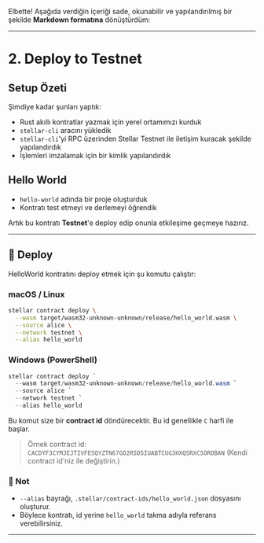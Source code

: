 Elbette! Aşağıda verdiğin içeriği sade, okunabilir ve yapılandırılmış bir şekilde **Markdown formatına** dönüştürdüm:

---

# 2. Deploy to Testnet

## Setup Özeti

Şimdiye kadar şunları yaptık:

* Rust akıllı kontratlar yazmak için yerel ortamımızı kurduk
* `stellar-cli` aracını yükledik
* `stellar-cli`'yi RPC üzerinden Stellar Testnet ile iletişim kuracak şekilde yapılandırdık
* İşlemleri imzalamak için bir kimlik yapılandırdık

## Hello World

* `hello-world` adında bir proje oluşturduk
* Kontratı test etmeyi ve derlemeyi öğrendik

Artık bu kontratı **Testnet**'e deploy edip onunla etkileşime geçmeye hazırız.

---

## 🚀 Deploy

HelloWorld kontratını deploy etmek için şu komutu çalıştır:

### macOS / Linux

```bash
stellar contract deploy \
  --wasm target/wasm32-unknown-unknown/release/hello_world.wasm \
  --source alice \
  --network testnet \
  --alias hello_world
```

### Windows (PowerShell)

```powershell
stellar contract deploy `
  --wasm target/wasm32-unknown-unknown/release/hello_world.wasm `
  --source alice `
  --network testnet `
  --alias hello_world
```

Bu komut size bir **contract id** döndürecektir. Bu id genellikle `C` harfi ile başlar.

> Örnek contract id:
> `CACDYF3CYMJEJTIVFESQYZTN67GO2R5D5IUABTCUG3HXQSRXCSOROBAN`
> (Kendi contract id'niz ile değiştirin.)

### 📝 Not

* `--alias` bayrağı, `.stellar/contract-ids/hello_world.json` dosyasını oluşturur.
* Böylece kontratı, id yerine `hello_world` takma adıyla referans verebilirsiniz.

---

